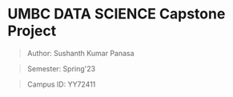 # UMBC DATA SCIENCE Capstone Project


> Author: Sushanth Kumar Panasa

> Semester: Spring'23

> Campus ID: YY72411
